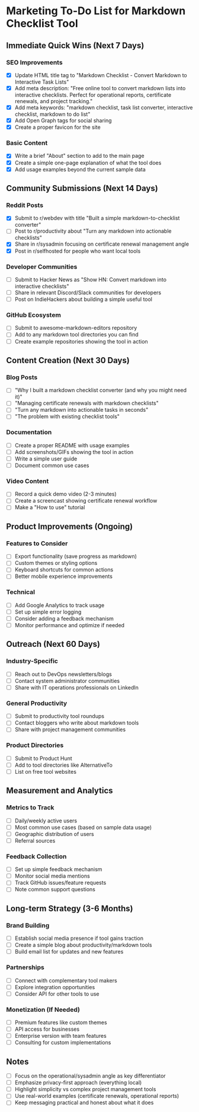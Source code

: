 # Marketing To-Do List for Markdown Checklist Tool

## Immediate Quick Wins (Next 7 Days)

### SEO Improvements
- [x] Update HTML title tag to "Markdown Checklist - Convert Markdown to Interactive Task Lists"
- [x] Add meta description: "Free online tool to convert markdown lists into interactive checklists. Perfect for operational reports, certificate renewals, and project tracking."
- [x] Add meta keywords: "markdown checklist, task list converter, interactive checklist, markdown to do list"
- [x] Add Open Graph tags for social sharing
- [x] Create a proper favicon for the site

### Basic Content
- [x] Write a brief "About" section to add to the main page
- [x] Create a simple one-page explanation of what the tool does
- [x] Add usage examples beyond the current sample data

## Community Submissions (Next 14 Days)

### Reddit Posts
- [x] Submit to r/webdev with title "Built a simple markdown-to-checklist converter"
- [ ] Post to r/productivity about "Turn any markdown into actionable checklists"
- [x] Share in r/sysadmin focusing on certificate renewal management angle
- [x] Post in r/selfhosted for people who want local tools

### Developer Communities
- [ ] Submit to Hacker News as "Show HN: Convert markdown into interactive checklists"
- [ ] Share in relevant Discord/Slack communities for developers
- [ ] Post on IndieHackers about building a simple useful tool

### GitHub Ecosystem
- [ ] Submit to awesome-markdown-editors repository
- [ ] Add to any markdown tool directories you can find
- [ ] Create example repositories showing the tool in action

## Content Creation (Next 30 Days)

### Blog Posts
- [ ] "Why I built a markdown checklist converter (and why you might need it)"
- [ ] "Managing certificate renewals with markdown checklists"
- [ ] "Turn any markdown into actionable tasks in seconds"
- [ ] "The problem with existing checklist tools"

### Documentation
- [ ] Create a proper README with usage examples
- [ ] Add screenshots/GIFs showing the tool in action
- [ ] Write a simple user guide
- [ ] Document common use cases

### Video Content
- [ ] Record a quick demo video (2-3 minutes)
- [ ] Create a screencast showing certificate renewal workflow
- [ ] Make a "How to use" tutorial

## Product Improvements (Ongoing)

### Features to Consider
- [ ] Export functionality (save progress as markdown)
- [ ] Custom themes or styling options
- [ ] Keyboard shortcuts for common actions
- [ ] Better mobile experience improvements

### Technical
- [ ] Add Google Analytics to track usage
- [ ] Set up simple error logging
- [ ] Consider adding a feedback mechanism
- [ ] Monitor performance and optimize if needed

## Outreach (Next 60 Days)

### Industry-Specific
- [ ] Reach out to DevOps newsletters/blogs
- [ ] Contact system administrator communities
- [ ] Share with IT operations professionals on LinkedIn

### General Productivity
- [ ] Submit to productivity tool roundups
- [ ] Contact bloggers who write about markdown tools
- [ ] Share with project management communities

### Product Directories
- [ ] Submit to Product Hunt
- [ ] Add to tool directories like AlternativeTo
- [ ] List on free tool websites

## Measurement and Analytics

### Metrics to Track
- [ ] Daily/weekly active users
- [ ] Most common use cases (based on sample data usage)
- [ ] Geographic distribution of users
- [ ] Referral sources

### Feedback Collection
- [ ] Set up simple feedback mechanism
- [ ] Monitor social media mentions
- [ ] Track GitHub issues/feature requests
- [ ] Note common support questions

## Long-term Strategy (3-6 Months)

### Brand Building
- [ ] Establish social media presence if tool gains traction
- [ ] Create a simple blog about productivity/markdown tools
- [ ] Build email list for updates and new features

### Partnerships
- [ ] Connect with complementary tool makers
- [ ] Explore integration opportunities
- [ ] Consider API for other tools to use

### Monetization (If Needed)
- [ ] Premium features like custom themes
- [ ] API access for businesses
- [ ] Enterprise version with team features
- [ ] Consulting for custom implementations

## Notes

- [ ] Focus on the operational/sysadmin angle as key differentiator
- [ ] Emphasize privacy-first approach (everything local)
- [ ] Highlight simplicity vs complex project management tools
- [ ] Use real-world examples (certificate renewals, operational reports)
- [ ] Keep messaging practical and honest about what it does